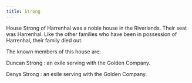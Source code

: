 ```yaml
---
title: Strong
---
```


House Strong of Harrenhal was a noble house in the Riverlands. Their seat was Harrenhal. Like the other families who have been in possession of Harrenhal, their family died out.

The known members of this house are:

Duncan Strong : an exile serving with the Golden Company.

Denys Strong : an exile serving with the Golden Company. 


